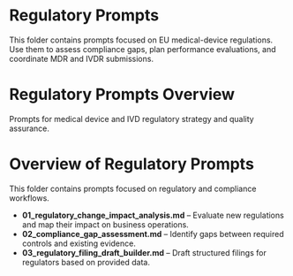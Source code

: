 # Regulatory Prompts

This folder contains prompts focused on EU medical-device regulations. Use them to assess compliance gaps, plan performance evaluations, and coordinate MDR and IVDR submissions.

# Regulatory Prompts Overview

Prompts for medical device and IVD regulatory strategy and quality assurance.

# Overview of Regulatory Prompts

This folder contains prompts focused on regulatory and compliance workflows.

- **01_regulatory_change_impact_analysis.md** – Evaluate new regulations and map their impact on business operations.
- **02_compliance_gap_assessment.md** – Identify gaps between required controls and existing evidence.
- **03_regulatory_filing_draft_builder.md** – Draft structured filings for regulators based on provided data.
